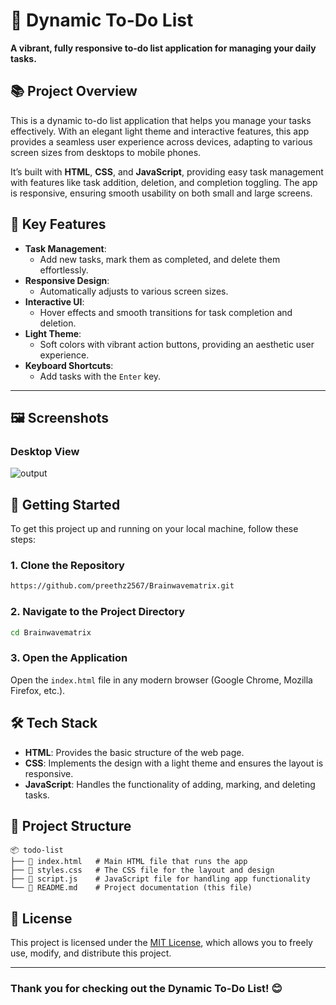 
# 🌟 Dynamic To-Do List

**A vibrant, fully responsive to-do list application for managing your daily tasks.**


## 📚 Project Overview

This is a dynamic to-do list application that helps you manage your tasks effectively. With an elegant light theme and interactive features, this app provides a seamless user experience across devices, adapting to various screen sizes from desktops to mobile phones.

It’s built with **HTML**, **CSS**, and **JavaScript**, providing easy task management with features like task addition, deletion, and completion toggling. The app is responsive, ensuring smooth usability on both small and large screens.

## 🚀 Key Features

- **Task Management**:  
  - Add new tasks, mark them as completed, and delete them effortlessly.
- **Responsive Design**:  
  - Automatically adjusts to various screen sizes.
- **Interactive UI**:  
  - Hover effects and smooth transitions for task completion and deletion.
- **Light Theme**:  
  - Soft colors with vibrant action buttons, providing an aesthetic user experience.
- **Keyboard Shortcuts**:  
  - Add tasks with the `Enter` key.

---

## 🖼️ Screenshots

### Desktop View

![output](https://github.com/user-attachments/assets/1a05acbd-c386-4ff6-af54-d32dfaecb1b5)


## 🚀 Getting Started

To get this project up and running on your local machine, follow these steps:

### 1. Clone the Repository

```bash
https://github.com/preethz2567/Brainwavematrix.git
```

### 2. Navigate to the Project Directory

```bash
cd Brainwavematrix
```

### 3. Open the Application

Open the `index.html` file in any modern browser (Google Chrome, Mozilla Firefox, etc.).

## 🛠️ Tech Stack

- **HTML**: Provides the basic structure of the web page.
- **CSS**: Implements the design with a light theme and ensures the layout is responsive.
- **JavaScript**: Handles the functionality of adding, marking, and deleting tasks.

## 📂 Project Structure

```plaintext
📦 todo-list
├── 📜 index.html   # Main HTML file that runs the app
├── 📜 styles.css   # The CSS file for the layout and design
├── 📜 script.js    # JavaScript file for handling app functionality
└── 📜 README.md    # Project documentation (this file)
```

## 📄 License

This project is licensed under the [MIT License](LICENSE), which allows you to freely use, modify, and distribute this project.

---

### Thank you for checking out the **Dynamic To-Do List**! 😊

